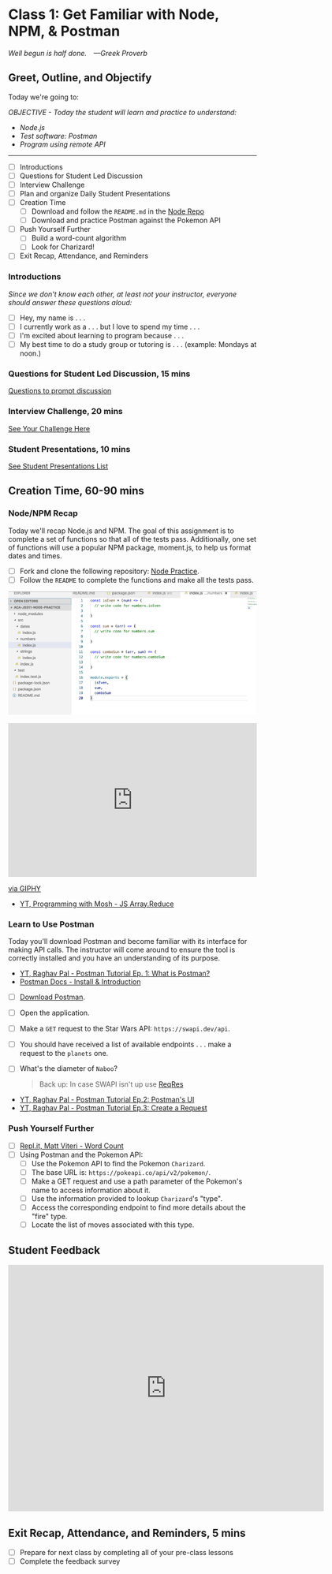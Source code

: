 # Class 1: Get Familiar with Node, NPM, & Postman

<!-- ! HIDE FROM STUDENT; INSTRUCTOR ONLY CONTENT -->
<!-- ## Instructor Only Content - HIDE FROM STUDENTS -->

<!-- ! END INSTRUCTOR ONLY CONTENT -->

*Well begun is half done. —Greek Proverb*

## Greet, Outline, and Objectify

<!-- SMART: Specific, Measurable, Attainable, Relevant, and Timely. -->
<!-- https://examples.yourdictionary.com/well-written-examples-of-learning-objectives.html -->

Today we're going to:
  
*OBJECTIVE - Today the student will learn and practice to understand:*

* *Node.js*
* *Test software: Postman*
* *Program using remote API*

*****

- [ ] Introductions
- [ ] Questions for Student Led Discussion
- [ ] Interview Challenge
- [ ] Plan and organize Daily Student Presentations
- [ ] Creation Time
    * [ ] Download and follow the `README.md` in the [Node Repo](https://github.com/AustinCodingAcademy/JS311-node-practice)
    * [ ] Download and practice Postman against the Pokemon API
- [ ] Push Yourself Further
    * [ ] Build a word-count algorithm
    * [ ] Look for Charizard!
- [ ] Exit Recap, Attendance, and Reminders

### Introductions

*Since we don't know each other, at least not your instructor, everyone should answer these questions aloud:*

- [ ] Hey, my name is . . .
- [ ] I currently work as a . . . but I love to spend my time . . .
- [ ] I'm excited about learning to program because . . .
- [ ] My best time to do a study group or tutoring is . . . (example: Mondays at noon.)

### Questions for Student Led Discussion, 15 mins
<!-- This section should be structured with the 5E model: https://lesley.edu/article/empowering-students-the-5e-model-explained -->

[Questions to prompt discussion](./../additionalResources/questionsForDiscussion/qfd-class-1.md)

### Interview Challenge, 20 mins
<!-- The last two E happen here: elaborate and evaluate  -->
<!-- this sections should have a challenge that can be solved with the skills they've learned since their last class. -->
<!-- ! HIDDEN CONTENT: INSTRUCTOR ONLY -->
[See Your Challenge Here](./../additionalResources/interviewChallenges.md)
<!-- ! END HIDDEN CONTENT: INSTRUCTOR ONLY -->

### Student Presentations, 10 mins

[See Student Presentations List](./../additionalResources/studentPresentations.md)

## Creation Time, 60-90 mins

### Node/NPM Recap

Today we'll recap Node.js and NPM. The goal of this assignment is to complete a set of functions so that all of the tests pass. Additionally, one set of functions will use a popular NPM package, moment.js, to help us format dates and times.

 - [ ] Fork and clone the following repository: [Node Practice](https://github.com/AustinCodingAcademy/JS311-node-practice).
- [ ] Follow the `README` to complete the functions and make all the tests pass.

![day1-node-recap-code-screenshot](./../images/day1-node-recap-code-screenshot.png)

<div style="width:100%;height:0;padding-bottom:62%;position:relative;"><iframe src="https://giphy.com/embed/7zxlYmtxartdsUx6sq" width="100%" height="100%" style="position:absolute" frameBorder="0" class="giphy-embed" allowFullScreen></iframe></div><p><a href="https://giphy.com/gifs/7zxlYmtxartdsUx6sq">via GIPHY</a></p>

* [YT, Programming with Mosh - JS Array.Reduce](https://youtu.be/g1C40tDP0Bk)

### Learn to Use Postman

Today you'll download Postman and become familiar with its interface for making API calls. The instructor will come around to ensure the tool is correctly installed and you have an understanding of its purpose.

* [YT, Raghav Pal - Postman Tutorial Ep. 1: What is Postman?](https://www.youtube.com/watch?v=juldrxDrSH0&list=PLhW3qG5bs-L-oT0GenwPLcJAPD_SiFK3C)
* [Postman Docs - Install & Introduction](https://learning.getpostman.com/docs/postman/launching_postman/installation_and_updates/)

- [ ] [Download Postman](https://www.getpostman.com/downloads/).
- [ ] Open the application.
- [ ] Make a `GET` request to the Star Wars API: `https://swapi.dev/api`.
- [ ] You should have received a list of available endpoints . . . make a request to the `planets` one.
- [ ] What's the diameter of `Naboo`?

  > Back up: In case SWAPI isn't up use [ReqRes](https://reqres.in/)

* [YT, Raghav Pal - Postman Tutorial Ep.2: Postman's UI](https://youtu.be/hHV0OZa4zrQ)
* [YT, Raghav Pal - Postman Tutorial Ep.3: Create a Request](https://youtu.be/cR_FqveTewo)

### 

### Push Yourself Further

- [ ] [Repl.it, Matt Viteri - Word Count](https://replit.com/@MattViteri/Word-Count)
- [ ] Using Postman and the Pokemon API:
    *  [ ] Use the Pokemon API to find the Pokemon `Charizard`.
    *  [ ] The base URL is: `https://pokeapi.co/api/v2/pokemon/`.
    *  [ ] Make a GET request and use a path parameter of the Pokemon's name to access information about it.
    *  [ ] Use the information provided to lookup `Charizard`'s "type".
    *  [ ] Access the corresponding endpoint to find more details about the "fire" type.
    *  [ ] Locate the list of moves associated with this type.

## Student Feedback

<iframe src="https://docs.google.com/forms/d/e/1FAIpQLScjuL10i2xFGMWRwkjtgAL8F1Y5ipMPPjtTCDzkO1ZBcxUYZA/viewform?embedded=true" width="640" height="500" frameborder="0" marginheight="0" marginwidth="0">Loading…</iframe>

## Exit Recap, Attendance, and Reminders, 5 mins

- [ ] Prepare for next class by completing all of your pre-class lessons
- [ ] Complete the feedback survey

<!-- <iframe id="openedx-zollege" src="https://openedx.zollege.com/feedback" style="width: 100%; height: 500px; border: 0">Browser not compatible.</iframe>
<script src="https://openedx.zollege.com/assets/index.js" type="application/javascript"></script> -->

<!-- TODO Create 3 question exit questions -->

<!-- TODO INSERT Student Feedback From -->

<!-- TODO INSERT *HIDDEN* Instructor Feedback Form -->
